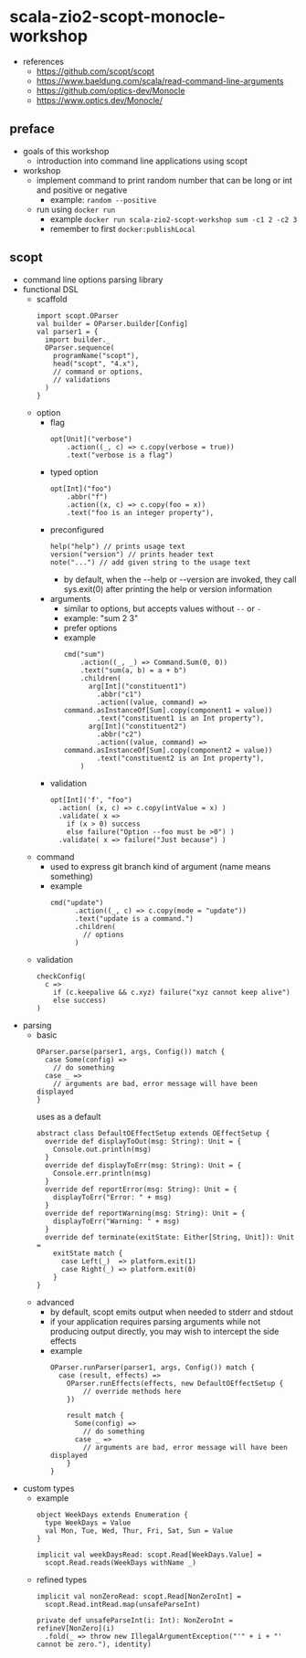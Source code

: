 # scala-zio2-scopt-monocle-workshop

* references
    * https://github.com/scopt/scopt
    * https://www.baeldung.com/scala/read-command-line-arguments
    * https://github.com/optics-dev/Monocle
    * https://www.optics.dev/Monocle/

## preface
* goals of this workshop
    * introduction into command line applications using scopt
* workshop
    * implement command to print random number that can be long or int and positive or negative
        * example: `random --positive`
    * run using `docker run`
        * example `docker run scala-zio2-scopt-workshop sum -c1 2 -c2 3`
        * remember to first `docker:publishLocal`

## scopt
* command line options parsing library
* functional DSL
    * scaffold
        ```
        import scopt.OParser
        val builder = OParser.builder[Config]
        val parser1 = {
          import builder._
          OParser.sequence(
            programName("scopt"),
            head("scopt", "4.x"),
            // command or options,
            // validations
          )
        }
        ```
    * option
        * flag
            ```
            opt[Unit]("verbose")
                .action((_, c) => c.copy(verbose = true))
                .text("verbose is a flag")
            ```
        * typed option
            ```
            opt[Int]("foo")
                .abbr("f")
                .action((x, c) => c.copy(foo = x))
                .text("foo is an integer property"),
            ```
        * preconfigured
            ```
            help("help") // prints usage text
            version("version") // prints header text
            note("...") // add given string to the usage text
            ```
            * by default, when the --help or --version are invoked, they call sys.exit(0) after printing the
            help or version information
        * arguments
            * similar to options, but accepts values without `--` or `-`
            * example: "sum 2 3"
            * prefer options
            * example
                ```
                cmd("sum")
                    .action((_, _) => Command.Sum(0, 0))
                    .text("sum(a, b) = a + b")
                    .children(
                      arg[Int]("constituent1")
                        .abbr("c1")
                        .action((value, command) => command.asInstanceOf[Sum].copy(component1 = value))
                        .text("constituent1 is an Int property"),
                      arg[Int]("constituent2")
                        .abbr("c2")
                        .action((value, command) => command.asInstanceOf[Sum].copy(component2 = value))
                        .text("constituent2 is an Int property"),
                    )
                ```
        * validation
            ```
            opt[Int]('f', "foo")
              .action( (x, c) => c.copy(intValue = x) )
              .validate( x =>
                if (x > 0) success
                else failure("Option --foo must be >0") )
              .validate( x => failure("Just because") )
            ```
    * command
        * used to express git branch kind of argument (name means something)
        * example
            ```
            cmd("update")
                  .action((_, c) => c.copy(mode = "update"))
                  .text("update is a command.")
                  .children(
                    // options
                  )
            ```
    * validation
        ```
        checkConfig(
          c =>
            if (c.keepalive && c.xyz) failure("xyz cannot keep alive")
            else success)
        )
        ```
* parsing
    * basic
        ```
        OParser.parse(parser1, args, Config()) match {
          case Some(config) =>
            // do something
          case _ =>
            // arguments are bad, error message will have been displayed
        }
        ```
        uses as a default
        ```
        abstract class DefaultOEffectSetup extends OEffectSetup {
          override def displayToOut(msg: String): Unit = {
            Console.out.println(msg)
          }
          override def displayToErr(msg: String): Unit = {
            Console.err.println(msg)
          }
          override def reportError(msg: String): Unit = {
            displayToErr("Error: " + msg)
          }
          override def reportWarning(msg: String): Unit = {
            displayToErr("Warning: " + msg)
          }
          override def terminate(exitState: Either[String, Unit]): Unit =
            exitState match {
              case Left(_)  => platform.exit(1)
              case Right(_) => platform.exit(0)
            }
        }
        ```
    * advanced
        * by default, scopt emits output when needed to stderr and stdout
        * if your application requires parsing arguments while not producing output directly, you may wish to
        intercept the side effects
        * example
            ```
            OParser.runParser(parser1, args, Config()) match {
              case (result, effects) =>
                OParser.runEffects(effects, new DefaultOEffectSetup {
                    // override methods here
                })

                result match {
                  Some(config) =>
                    // do something
                  case _ =>
                    // arguments are bad, error message will have been displayed
                }
            }
            ```
* custom types
    * example
        ```
        object WeekDays extends Enumeration {
          type WeekDays = Value
          val Mon, Tue, Wed, Thur, Fri, Sat, Sun = Value
        }

        implicit val weekDaysRead: scopt.Read[WeekDays.Value] =
          scopt.Read.reads(WeekDays withName _)
        ```
    * refined types
        ```
        implicit val nonZeroRead: scopt.Read[NonZeroInt] =
          scopt.Read.intRead.map(unsafeParseInt)

        private def unsafeParseInt(i: Int): NonZeroInt = refineV[NonZero](i)
          .fold(_ => throw new IllegalArgumentException("'" + i + "' cannot be zero."), identity)
        ```